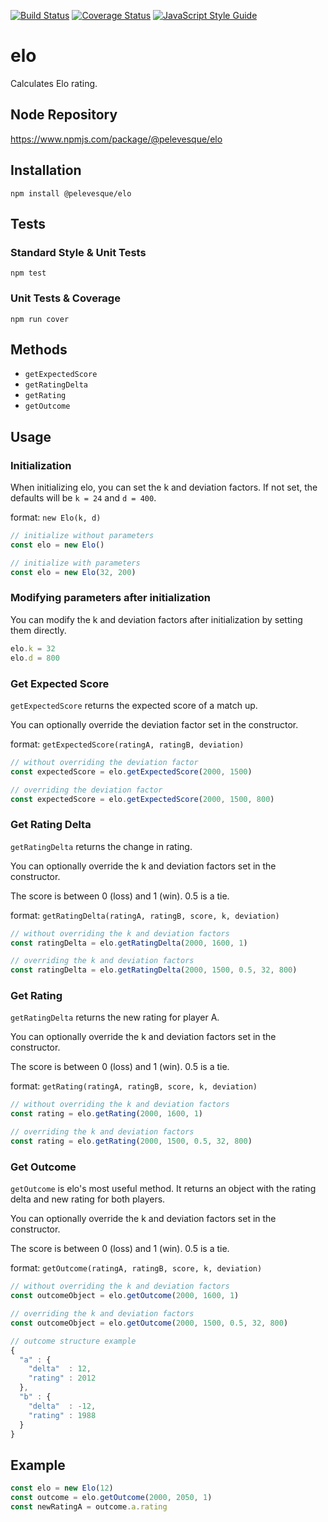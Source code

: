 [![Build Status](https://travis-ci.org/pelevesque/elo.svg?branch=master)](https://travis-ci.org/pelevesque/elo)
[![Coverage Status](https://coveralls.io/repos/github/pelevesque/elo/badge.svg?branch=master)](https://coveralls.io/github/pelevesque/elo?branch=master)
[![JavaScript Style Guide](https://img.shields.io/badge/code_style-standard-brightgreen.svg)](https://standardjs.com)

# elo

Calculates Elo rating.

## Node Repository

https://www.npmjs.com/package/@pelevesque/elo

## Installation

`npm install @pelevesque/elo`

## Tests

### Standard Style & Unit Tests

`npm test`

### Unit Tests & Coverage

`npm run cover`

## Methods

- `getExpectedScore`
- `getRatingDelta`
- `getRating`
- `getOutcome`

## Usage

### Initialization

When initializing elo, you can set the k and deviation factors. If not set, the
defaults will be `k = 24` and `d = 400`.

format: `new Elo(k, d)`

```js
// initialize without parameters
const elo = new Elo()

// initialize with parameters
const elo = new Elo(32, 200)
```

### Modifying parameters after initialization

You can modify the k and deviation factors after initialization by setting them directly.

```js
elo.k = 32
elo.d = 800
```

### Get Expected Score

`getExpectedScore` returns the expected score of a match up.

You can optionally override the deviation factor set in the constructor.

format: `getExpectedScore(ratingA, ratingB, deviation)`

```js
// without overriding the deviation factor
const expectedScore = elo.getExpectedScore(2000, 1500)

// overriding the deviation factor
const expectedScore = elo.getExpectedScore(2000, 1500, 800)
```

### Get Rating Delta

`getRatingDelta` returns the change in rating.

You can optionally override the k and deviation factors set in the constructor.

The score is between 0 (loss) and 1 (win). 0.5 is a tie.

format: `getRatingDelta(ratingA, ratingB, score, k, deviation)`

```js
// without overriding the k and deviation factors
const ratingDelta = elo.getRatingDelta(2000, 1600, 1)

// overriding the k and deviation factors
const ratingDelta = elo.getRatingDelta(2000, 1500, 0.5, 32, 800)
```

### Get Rating

`getRatingDelta` returns the new rating for player A.

You can optionally override the k and deviation factors set in the constructor.

The score is between 0 (loss) and 1 (win). 0.5 is a tie.

format: `getRating(ratingA, ratingB, score, k, deviation)`

```js
// without overriding the k and deviation factors
const rating = elo.getRating(2000, 1600, 1)

// overriding the k and deviation factors
const rating = elo.getRating(2000, 1500, 0.5, 32, 800)
```

### Get Outcome

`getOutcome` is elo's most useful method. It returns an object with the rating
delta and new rating for both players.

You can optionally override the k and deviation factors set in the constructor.

The score is between 0 (loss) and 1 (win). 0.5 is a tie.

format: `getOutcome(ratingA, ratingB, score, k, deviation)`

```js
// without overriding the k and deviation factors
const outcomeObject = elo.getOutcome(2000, 1600, 1)

// overriding the k and deviation factors
const outcomeObject = elo.getOutcome(2000, 1500, 0.5, 32, 800)
```

```js
// outcome structure example
{
  "a" : {
    "delta"  : 12,
    "rating" : 2012
  },
  "b" : {
    "delta"  : -12,
    "rating" : 1988
  }
}
```

## Example

```js
const elo = new Elo(12)
const outcome = elo.getOutcome(2000, 2050, 1)
const newRatingA = outcome.a.rating
```
